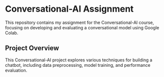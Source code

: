 # Conversational-AI Assignment

This repository contains my assignment for the Conversational-AI course, focusing on developing and evaluating a conversational model using Google Colab.

## Project Overview

This Conversational-AI project explores various techniques for building a chatbot, including data preprocessing, model training, and performance evaluation.
